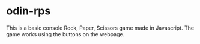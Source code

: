 # odin-rps

This is a basic console Rock, Paper, Scissors game made in Javascript. The game works using the buttons on the webpage.